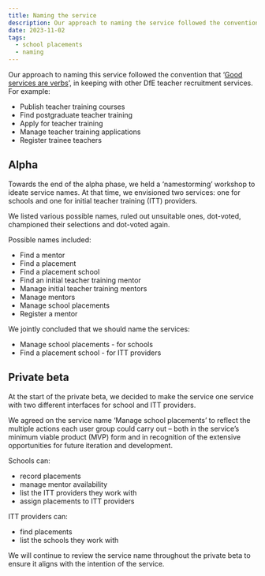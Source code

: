 ```yaml
---
title: Naming the service
description: Our approach to naming the service followed the convention that ‘Good services are verbs’
date: 2023-11-02
tags:
  - school placements
  - naming
---
```


Our approach to naming this service followed the convention that ‘[Good services are verbs](https://designnotes.blog.gov.uk/2015/06/22/good-services-are-verbs-2/)’, in keeping with other DfE teacher recruitment services. For example:

- Publish teacher training courses
- Find postgraduate teacher training
- Apply for teacher training
- Manage teacher training applications
- Register trainee teachers

## Alpha

Towards the end of the alpha phase, we held a ‘namestorming’ workshop to ideate service names. At that time, we envisioned two services: one for schools and one for initial teacher training (ITT) providers.

We listed various possible names, ruled out unsuitable ones, dot-voted, championed their selections and dot-voted again.

Possible names included:

- Find a mentor
- Find a placement
- Find a placement school
- Find an initial teacher training mentor
- Manage initial teacher training mentors
- Manage mentors
- Manage school placements
- Register a mentor

We jointly concluded that we should name the services:

- Manage school placements - for schools
- Find a placement school - for ITT providers

## Private beta

At the start of the private beta, we decided to make the service one service with two different interfaces for school and ITT providers.

We agreed on the service name ‘Manage school placements’ to reflect the multiple actions each user group could carry out – both in the service’s minimum viable product (MVP) form and in recognition of the extensive opportunities for future iteration and development.

Schools can:

- record placements
- manage mentor availability
- list the ITT providers they work with
- assign placements to ITT providers

ITT providers can:

- find placements
- list the schools they work with

We will continue to review the service name throughout the private beta to ensure it aligns with the intention of the service.
